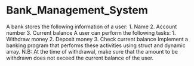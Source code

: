 # Bank_Management_System
A bank stores the following information of a user: 1. Name 2. Account number 3. Current balance A user can perform the following tasks: 1. Withdraw money 2. Deposit money 3. Check current balance Implement a banking program that performs these activities using struct and dynamic array. N.B: At the time of withdrawal, make sure that the amount to be withdrawn does not exceed the current balance of the user.

